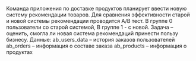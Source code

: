Команда приложения по доставке продуктов планирует ввести новую систему рекомендации товаров. Для сравнения
эффективности старой и новой системы рекомендации проводится A/B тест. В группе 0 пользователи со старой системой,
В группе 1 - с новой.
Задача – оценить, смогла ли новая система рекомендаций принести пользу бизнесу.
Данные: 
ab_users_data – история заказов пользователей
ab_orders – информация о составе заказа
ab_products – информация о продуктах
